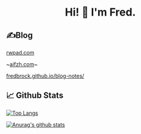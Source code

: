 

<!--
**FredBrock/fredbrock** is a ✨ _special_ ✨ repository because its `README.md` (this file) appears on your GitHub profile.
### Hi there 👋
Here are some ideas to get you started:

- 🔭 I’m currently working on ...
- 🌱 I’m currently learning ...
- 👯 I’m looking to collaborate on ...
- 🤔 I’m looking for help with ...
- 💬 Ask me about ...
- 📫 How to reach me: ...
- 😄 Pronouns: ...
- ⚡ Fun fact: ...
-->


<h1 align='center'> Hi! 👋 I'm Fred.</h1>



## ✍️Blog


[rwpad.com](https://www.rwpad.com/)

~[aifzh.com](https://aifzh.com/)~

[fredbrock.github.io/blog-notes/](https://fredbrock.github.io/blog-notes/)

## 📈 Github Stats


[![Top Langs](https://github-readme-stats.vercel.app/api/top-langs/?username=fredbrock&layout=compact&title_color=0366d6)](https://github.com/anuraghazra/github-readme-stats)



[![Anurag's github stats](https://github-readme-stats.vercel.app/api?username=fredbrock&count_private=true&show_icons=true&hide=prs,contribs&title_color=0366d6&icon_color=0366d6)](https://github.com/anuraghazra/github-readme-stats)
